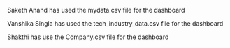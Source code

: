 Saketh Anand has used the mydata.csv file for the dashboard



Vanshika Singla has used the tech_industry_data.csv file for the dashboard



Shakthi has use the Company.csv file for the dashboard